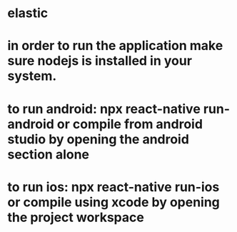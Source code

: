 # elastic

# in order to run the application make sure nodejs is installed in your system.

# to run android: npx react-native run-android or compile from android studio by opening the android section alone

# to run ios: npx react-native run-ios or compile using xcode by opening the project workspace

